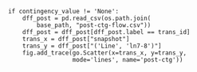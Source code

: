 
                if contingency_value != 'None':
                    dff_post = pd.read_csv(os.path.join(
                        base_path, "post-ctg-flow.csv"))
                    dff_post = dff_post[dff_post.label == trans_id]
                    trans_x = dff_post["snapshot"]
                    trans_y = dff_post["('Line', 'ln7-8')"]
                    fig.add_trace(go.Scatter(x=trans_x, y=trans_y,
                                  mode='lines', name='post-ctg'))

 
